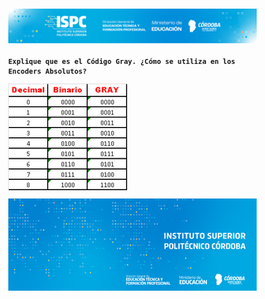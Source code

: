 ![logof](/assets/Curso%20ISPC.png)

### `Explique que es el Código Gray. ¿Cómo se utiliza en los Encoders Absolutos?`

![Alt text](image.png)


![logo](/assets/BannerElect.png)